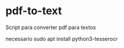 # pdf-to-text
Script para converter pdf  para textos

 necessario sudo apt install python3-tesserocr

